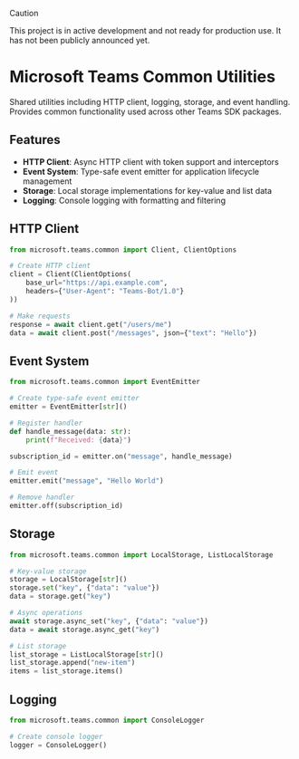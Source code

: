 > [!CAUTION]
> This project is in active development and not ready for production use. It has not been publicly announced yet.

# Microsoft Teams Common Utilities

Shared utilities including HTTP client, logging, storage, and event handling.
Provides common functionality used across other Teams SDK packages.

## Features

- **HTTP Client**: Async HTTP client with token support and interceptors
- **Event System**: Type-safe event emitter for application lifecycle management
- **Storage**: Local storage implementations for key-value and list data
- **Logging**: Console logging with formatting and filtering

## HTTP Client

```python
from microsoft.teams.common import Client, ClientOptions

# Create HTTP client
client = Client(ClientOptions(
    base_url="https://api.example.com",
    headers={"User-Agent": "Teams-Bot/1.0"}
))

# Make requests
response = await client.get("/users/me")
data = await client.post("/messages", json={"text": "Hello"})
```

## Event System

```python
from microsoft.teams.common import EventEmitter

# Create type-safe event emitter
emitter = EventEmitter[str]()

# Register handler
def handle_message(data: str):
    print(f"Received: {data}")

subscription_id = emitter.on("message", handle_message)

# Emit event
emitter.emit("message", "Hello World")

# Remove handler
emitter.off(subscription_id)
```

## Storage

```python
from microsoft.teams.common import LocalStorage, ListLocalStorage

# Key-value storage
storage = LocalStorage[str]()
storage.set("key", {"data": "value"})
data = storage.get("key")

# Async operations
await storage.async_set("key", {"data": "value"})
data = await storage.async_get("key")

# List storage
list_storage = ListLocalStorage[str]()
list_storage.append("new-item")
items = list_storage.items()
```

## Logging

```python
from microsoft.teams.common import ConsoleLogger

# Create console logger
logger = ConsoleLogger()
```
